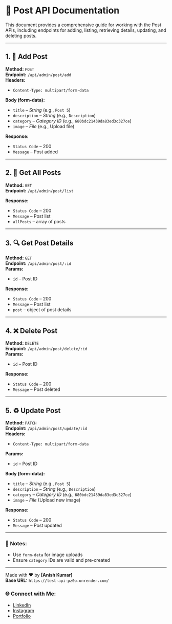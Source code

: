 # 📌 Post API Documentation

This document provides a comprehensive guide for working with the Post APIs, including endpoints for adding, listing, retrieving details, updating, and deleting posts.

---

## 1. 📝 Add Post  
**Method:** `POST`  
**Endpoint:** `/api/admin/post/add`  
**Headers:**  
- `Content-Type: multipart/form-data`

**Body (form-data):**
- `title` – _String_ (e.g., `Post 5`)
- `description` – _String_ (e.g., `Description`)
- `category` – _Category ID_ (e.g., `680bdc21439da83ed3c327ce`)
- `image` – _File_ (e.g., Upload file)

**Response:**  
- `Status Code` – 200
- `Message` – Post added

---

## 2. 📃 Get All Posts  
**Method:** `GET`  
**Endpoint:** `/api/admin/post/list`  

**Response:**  
- `Status Code` – 200
- `Message` – Post list
- `allPosts` – array of posts

---

## 3. 🔍 Get Post Details
**Method:** `GET`   
**Endpoint:** `/api/admin/post/:id`  
**Params:**
- `id` – Post ID

**Response:**
- `Status Code` – 200
- `Message` – Post list
- `post` – object of post details

---

## 4. ❌ Delete Post 
**Method:** `DELETE`  
**Endpoint:** `/api/admin/post/delete/:id`  
**Params:**
- `id` – Post ID

**Response:**
- `Status Code` – 200
- `Message` – Post deleted

---

## 5. ♻️ Update Post  
**Method:** `PATCH`   
**Endpoint:** `/api/admin/post/update/:id`  
**Headers:**
- `Content-Type: multipart/form-data`

**Params:**
- `id` – Post ID

**Body (form-data):**
- `title` – _String_ (e.g., `Post 5`)
- `description` – _String_ (e.g., `Description`)
- `category` – _Category ID_ (e.g., `680bdc21439da83ed3c327ce`)
- `image` – _File_ (Upload new image)

**Response:**
- `Status Code` – 200
- `Message` – Post updated

---

### 📌 Notes:
- Use `form-data` for image uploads
- Ensure `category` IDs are valid and pre-created

---

Made with ❤️ by **[Anish Kumar]** <br> 
**Base URL:** `https://test-api-pz0o.onrender.com/`

### 🌐 **Connect with Me:**
- [LinkedIn](https://www.linkedin.com/in/itzz-mr-anish/)  
- [Instagram](https://www.instagram.com/itzz.mr.anish/)  
- [Portfolio](#) 
